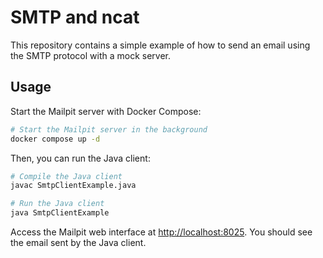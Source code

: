 # SMTP and ncat

This repository contains a simple example of how to send an email using the SMTP
protocol with a mock server.

## Usage

Start the Mailpit server with Docker Compose:

```sh
# Start the Mailpit server in the background
docker compose up -d
```

Then, you can run the Java client:

```sh
# Compile the Java client
javac SmtpClientExample.java

# Run the Java client
java SmtpClientExample
```

Access the Mailpit web interface at <http://localhost:8025>. You should see the
email sent by the Java client.
